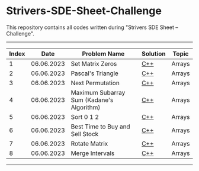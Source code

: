 # Strivers-SDE-Sheet-Challenge
This repository contains all codes written during "Strivers SDE Sheet – Challenge".

-----------------------------------------

| Index | Date | Problem Name | Solution | Topic |
| ----- | ---- | ------------ | -------- | ----- |
| 1 | 06.06.2023 | Set Matrix Zeros | [C++](./Set-Matrix-Zeros.cpp) | Arrays |
| 2 | 06.06.2023 | Pascal's Triangle | [C++](./Pascals-Triangle.cpp) | Arrays |
| 3 | 06.06.2023 | Next Permutation | [C++](./Next-Permutation.cpp) | Arrays |
| 4 | 06.06.2023 | Maximum Subarray Sum (Kadane's Algorithm) | [C++](./Maximum-Subarray-Sum.cpp) | Arrays |
| 5 | 06.06.2023 | Sort 0 1 2 | [C++](./Sort-0-1-2.cpp) | Arrays |
| 6 | 06.06.2023 | Best Time to Buy and Sell Stock | [C++](./Best-Time-to-Buy-and-Sell-Stock.cpp) | Arrays |
| 7 | 06.06.2023 | Rotate Matrix | [C++](./Rotate-Matrix.cpp) | Arrays |
| 8 | 06.06.2023 | Merge Intervals | [C++](./Merge-Intervals.cpp) | Arrays |

-----------------------------------------